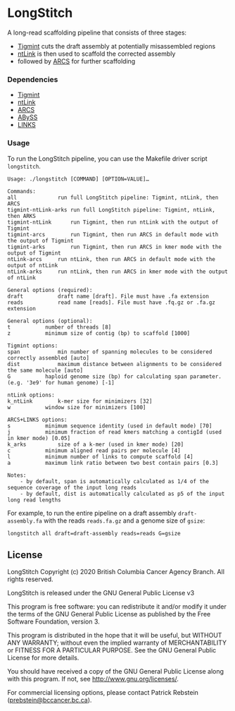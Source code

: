 # LongStitch
A long-read scaffolding pipeline that consists of three stages:
* [Tigmint](https://github.com/bcgsc/tigmint) cuts the draft assembly at potentially misassembled regions
* [ntLink](https://github.com/bcgsc/ntLink) is then used to scaffold the corrected assembly
* followed by [ARCS](https://github.com/bcgsc/arcs) for further scaffolding

### Dependencies
* [Tigmint](https://github.com/bcgsc/tigmint)
* [ntLink](https://github.com/bcgsc/ntLink)
* [ARCS](https://github.com/bcgsc/arcs)
* [ABySS](https://github.com/bcgsc/abyss)
* [LINKS](https://github.com/bcgsc/links)

### Usage
To run the LongStitch pipeline, you can use the Makefile driver script `longstitch`.
```
Usage: ./longstitch [COMMAND] [OPTION=VALUE]…

Commands:
all     		run full LongStitch pipeline: Tigmint, ntLink, then ARCS
tigmint-ntLink-arks	run full LongStitch pipeline: Tigmint, ntLink, then ARKS
tigmint-ntLink		run Tigmint, then run ntLink with the output of Tigmint
tigmint-arcs		run Tigmint, then run ARCS in default mode with the output of Tigmint
tigmint-arks		run Tigmint, then run ARCS in kmer mode with the output of Tigmint
ntLink-arcs		run ntLink, then run ARCS in default mode with the output of ntLink
ntLink-arks		run ntLink, then run ARCS in kmer mode with the output of ntLink

General options (required):
draft			draft name [draft]. File must have .fa extension
reads			read name [reads]. File must have .fq.gz or .fa.gz extension

General options (optional):
t			number of threads [8]
z			minimum size of contig (bp) to scaffold [1000]

Tigmint options:
span			min number of spanning molecules to be considered correctly assembled [auto]
dist			maximum distance between alignments to be considered the same molecule [auto]
G			haploid genome size (bp) for calculating span parameter. (e.g. '3e9' for human genome) [-1]

ntLink options:
k_ntLink		k-mer size for minimizers [32]
w			window size for minimizers [100]

ARCS+LINKS options:
s			minimum sequence identity (used in default mode) [70]
j			minimum fraction of read kmers matching a contigId (used in kmer mode) [0.05]
k_arks			size of a k-mer (used in kmer mode) [20]
c			minimum aligned read pairs per molecule [4]
l			minimum number of links to compute scaffold [4]
a			maximum link ratio between two best contain pairs [0.3]

Notes:
	- by default, span is automatically calculated as 1/4 of the sequence coverage of the input long reads
	- by default, dist is automatically calculated as p5 of the input long read lengths
```

For example, to run the entire pipeline on a draft assembly `draft-assembly.fa` with the reads `reads.fa.gz` and a genome size of `gsize`:
```
longstitch all draft=draft-assembly reads=reads G=gsize
```

## License
LongStitch Copyright (c) 2020 British Columbia Cancer Agency Branch. All rights reserved.

LongStitch is released under the GNU General Public License v3

This program is free software: you can redistribute it and/or modify it under the terms of the GNU General Public License as published by the Free Software Foundation, version 3.

This program is distributed in the hope that it will be useful, but WITHOUT ANY WARRANTY; without even the implied warranty of MERCHANTABILITY or FITNESS FOR A PARTICULAR PURPOSE. See the GNU General Public License for more details.

You should have received a copy of the GNU General Public License along with this program. If not, see http://www.gnu.org/licenses/.

For commercial licensing options, please contact Patrick Rebstein (prebstein@bccancer.bc.ca).

